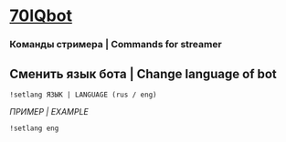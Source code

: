 # [70IQbot](https://www.twitch.tv/70iqbot)

### Команды стримера | Commands for streamer

## Сменить язык бота | Change language of bot
`!setlang ЯЗЫК | LANGUAGE (rus / eng)`

*ПРИМЕР | EXAMPLE*
```
!setlang eng
```
